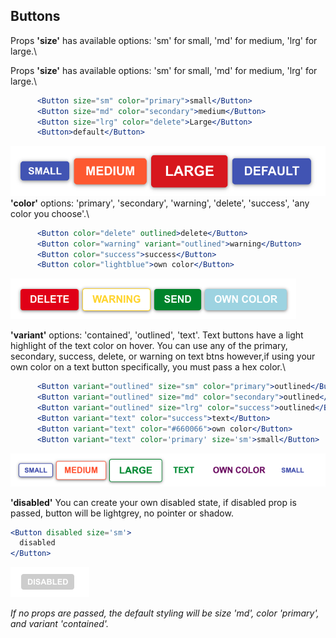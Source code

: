 ## Buttons

Props
**'size'** has available options: 'sm' for small, 'md' for medium, 'lrg' for large.\


Props
**'size'** has available options: 'sm' for small, 'md' for medium, 'lrg' for large.\
```jsx
      <Button size="sm" color="primary">small</Button>
      <Button size="md" color="secondary">medium</Button>
      <Button size="lrg" color="delete">Large</Button>
      <Button>default</Button>
```

![Buttons](./assets/buttonsizes.png)
**'color'** options: 'primary', 'secondary', 'warning', 'delete', 'success', 'any color you choose'.\

```jsx
      <Button color="delete" outlined>delete</Button>
      <Button color="warning" variant="outlined">warning</Button>
      <Button color="success">success</Button>
      <Button color="lightblue">own color</Button>
```

![button-sizes](./assets/extracolors.png)

**'variant'** options: 'contained', 'outlined', 'text'. Text buttons have a light highlight of the text color on hover. You can use any of the primary, secondary, success, delete, or warning on text btns however,if using your own color on a text button specifically, you must pass a hex color.\

```jsx
      <Button variant="outlined" size="sm" color="primary">outlined</Button>
      <Button variant="outlined" size="md" color="secondary">outlined</Button>
      <Button variant="outlined" size="lrg" color="success">outlined</Button>
      <Button variant="text" color="success">text</Button>
      <Button variant="text" color="#660066">own color</Button>
      <Button variant="text" color='primary' size='sm'>small</Button>
```

![button-contained](./assets/outlinedandtext.png)

**'disabled'** You can create your own disabled state, if disabled prop is passed, button will be lightgrey, no pointer or shadow.

```jsx
<Button disabled size='sm'>
  disabled
</Button>
```

![disabled](./assets/disabled.png)

_If no props are passed, the default styling will be size 'md', color 'primary', and variant 'contained'._
